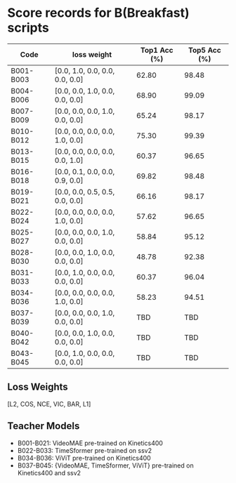 # Score records for B(Breakfast) scripts

| Code | loss weight | Top1 Acc (%) | Top5 Acc (%) |
|------|-------------|---------------|---------------|
| B001-B003 | [0.0, 1.0, 0.0, 0.0, 0.0, 0.0] | 62.80 | 98.48 |
| B004-B006 | [0.0, 0.0, 1.0, 0.0, 0.0, 0.0] | 68.90 | 99.09 |
| B007-B009 | [0.0, 0.0, 0.0, 1.0, 0.0, 0.0] | 65.24 | 98.17 |
| B010-B012 | [0.0, 0.0, 0.0, 0.0, 1.0, 0.0] | 75.30 | 99.39 |
| B013-B015 | [0.0, 0.0, 0.0, 0.0, 0.0, 1.0] | 60.37 | 96.65 |
| B016-B018 | [0.0, 0.1, 0.0, 0.0, 0.9, 0.0] | 69.82 | 98.48 |
| B019-B021 | [0.0, 0.0, 0.5, 0.5, 0.0, 0.0] | 66.16 | 98.17 |
| B022-B024 | [0.0, 0.0, 0.0, 0.0, 1.0, 0.0] | 57.62 | 96.65 |
| B025-B027 | [0.0, 0.0, 0.0, 1.0, 0.0, 0.0] | 58.84 | 95.12 |
| B028-B030 | [0.0, 0.0, 1.0, 0.0, 0.0, 0.0] | 48.78 | 92.38 |
| B031-B033 | [0.0, 1.0, 0.0, 0.0, 0.0, 0.0] | 60.37 | 96.04 |
| B034-B036 | [0.0, 0.0, 0.0, 0.0, 1.0, 0.0] | 58.23 | 94.51 |
| B037-B039 | [0.0, 0.0, 0.0, 1.0, 0.0, 0.0] | TBD | TBD |
| B040-B042 | [0.0, 0.0, 1.0, 0.0, 0.0, 0.0] | TBD | TBD |
| B043-B045 | [0.0, 1.0, 0.0, 0.0, 0.0, 0.0] | TBD | TBD |

## Loss Weights

[L2, COS, NCE, VIC, BAR, L1]

## Teacher Models

- B001-B021: VideoMAE pre-trained on Kinetics400
- B022-B033: TimeSformer pre-trained on ssv2
- B034-B036: ViViT pre-trained on Kinetics400
- B037-B045: {VideoMAE, TimeSformer, ViViT} pre-trained on Kinetics400 and ssv2